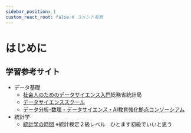 ```yaml
---
sidebar_position: 1
custom_react_root: false # コメント有無
---
```


# はじめに

## 学習参考サイト

- データ基礎
  - [社会人のためのデータサイエンス入門](https://gacco.org/stat-japan/)総務省統計局
  - [データサイエンススクール](https://www.stat.go.jp/dss/index.html)
  - [データ分析-数理・データサイエンス・AI教育強化拠点コンソーシアム](http://www.mi.u-tokyo.ac.jp/6university_consortium.html)
- 統計学
  - [統計学の時間](https://bellcurve.jp/statistics/course/) ※統計検定２級レベル　ひとます初級でいいと思う
